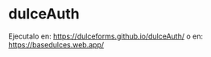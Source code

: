 # dulceAuth
Ejecutalo en: https://dulceforms.github.io/dulceAuth/ o en: https://basedulces.web.app/ 
